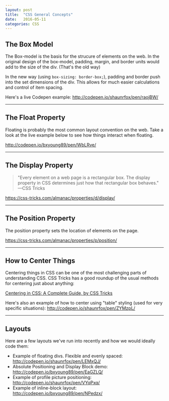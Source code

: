 ```yaml
---
layout: post
title:  "CSS General Concepts"
date:   2016-05-11
categories: CSS
---
```


## The Box Model

The Box-model is the basis for the strucure of elements on the web. In the original design of the box-model, padding, margin, and border units would add to the size of the div. (That's the old way)

In the new way (using `box-sizing: border-box;`), padding and border push into the set dimensions of the div. This allows for much easier calculations and control of item spacing.

Here's a live Codepen example: <http://codepen.io/shaunrfox/pen/raojBW/>

---

## The Float Property

Floating is probably the most common layout convention on the web. Take a look at the live example below to see how things interact when floating.

<http://codepen.io/bxyoung89/pen/WbLRve/>

---

## The Display Property

> "Every element on a web page is a rectangular box. The display property in CSS determines just how that rectangular box behaves." &mdash;CSS Tricks

<https://css-tricks.com/almanac/properties/d/display/>

---

## The Position Property

The position property sets the location of elements on the page.

<https://css-tricks.com/almanac/properties/p/position/>

---

## How to Center Things

Centering things in CSS can be one of the most challenging parts of understanding CSS. CSS Tricks has a good roundup of the usual methods for centering just about anything:

[Centering in CSS: A Complete Guide, by CSS Tricks](https://css-tricks.com/centering-css-complete-guide/)

Here's also an example of how to center using "table" styling (used for very specific situations): <http://codepen.io/shaunrfox/pen/ZYMzpL/>

---

## Layouts

Here are a few layouts we've run into recently and how we would ideally code them:

- Example of floating divs. Flexible and evenly spaced: <http://codepen.io/shaunrfox/pen/LEMxQJ/>
- Absolute Positioning and Display Block demo: <http://codepen.io/bxyoung89/pen/EaGZLQ/>
- Example of profile picture positioning: <http://codepen.io/shaunrfox/pen/VYqPxq/>
- Example of inline-block layout: <http://codepen.io/bxyoung89/pen/NPedzx/>